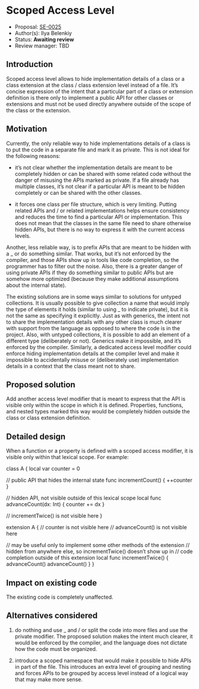 # Scoped Access Level

* Proposal: [SE-0025](https://github.com/apple/swift-evolution/blob/master/proposals/0025-scoped-access-level.md)
* Author(s): Ilya Belenkiy
* Status: **Awaiting review**
* Review manager: TBD

## Introduction

Scoped access level allows to hide implementation details of a class or a class extension at the class / class extension level instead of a file. It’s concise expression of the intent that a particular part of a class or extension definition is there only to implement a public API for other classes or extensions and must not be used directly anywhere outside of the scope of the class or the extension.

## Motivation

Currently, the only reliable way to hide implementations details of a class is to put the code in a separate file and mark it as private. This is not ideal for the following reasons:

- it’s not clear whether the implementation details are meant to be completely hidden or can be shared with some related code without the danger of misusing the APIs marked as private. If a file already has multiple classes, it’s not clear if a particular API is meant to be hidden completely or can be shared with the other classes.

- it forces one class per file structure, which is very limiting. Putting related APIs and / or related implementations helps ensure consistency and reduces the time to find a particular API or implementation. This does not mean that the classes in the same file need to share otherwise hidden APIs, but there is no way to express it with the current access levels.

Another, less reliable way, is to prefix APIs that are meant to be hidden with a _ or do something similar. That works, but it’s not enforced by the compiler, and those APIs show up in tools like code completion, so the programmer has to filter out the noise. Also, there is a greater danger of using private APIs if they do something similar to public APIs but are somehow more optimized (because they make additional assumptions about the internal state).

The existing solutions are in some ways similar to solutions for untyped collections. It is usually possible to give collection a name that would imply the type of elements it holds (similar to using _ to indicate private), but it is not the same as specifying it explicitly. Just as with generics, the intent not to share the implementation details with any other class is much clearer with support from the language as opposed to where the code is in the project. Also, with untyped collections, it is possible to add an element of a different type (deliberately or not). Generics make it impossible, and it’s enforced by the compiler. Similarly, a dedicated access level modifier could enforce hiding implementation details at the compiler level and make it impossible to accidentally misuse or (deliberately use) implementation details in a context that the class meant not to share.

## Proposed solution

Add another access level modifier that is meant to express that the API is visible only within the scope in which it is defined. Properties, functions, and nested types marked this way would be completely hidden outside the class or class extension definition. 

## Detailed design

When a function or a property is defined with a scoped access modifier, it is visible only within that lexical scope. For example:

class A {
   local var counter = 0

   // public API that hides the internal state
   func incrementCount() { ++counter }

   // hidden API, not visible outside of this lexical scope
   local func advanceCount(dx: Int) { counter += dx }

   // incrementTwice() is not visible here
}

extension A {
   // counter is not visible here
   // advanceCount() is not visible here

   // may be useful only to implement some other methods of the extension
   // hidden from anywhere else, so incrementTwice() doesn’t show up in 
   // code completion outside of this extension
   local func incrementTwice() {
      advanceCount()
      advanceCount()
   }
}

## Impact on existing code

The existing code is completely unaffected.

## Alternatives considered

1) do nothing and use _ and / or split the code into more files and use the private modifier. The proposed solution makes the intent much clearer, it would be enforced by the compiler, and the language does not dictate how the code must be organized.

2) introduce a scoped namespace that would make it possible to hide APIs in part of the file. This introduces an extra level of grouping and nesting and forces APIs to be grouped by access level instead of a logical way that may make more sense.
